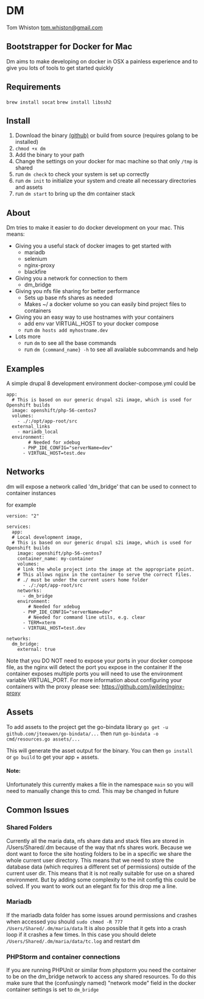 # DM
Tom Whiston <tom.whiston@gmail.com>

## Bootstrapper for Docker for Mac
Dm aims to make developing on docker in OSX a painless experience and to give you lots of tools to get started quickly

## Requirements

`brew install socat`
`brew install libssh2`

## Install

1. Download the binary [(github)](https://github.com/twhiston/dm/releases/) or build from source (requires golang to be installed)
2. `chmod +x dm`
3. Add the binary to your path
4. Change the settings on your docker for mac machine so that only `/tmp` is shared
5. run `dm check` to check your system is set up correctly
6. run `dm init` to initialize your system and create all necessary directories and assets
7. run `dm start` to bring up the dm container stack

## About

Dm tries to make it easier to do docker development on your mac. This means:
- Giving you a useful stack of docker images to get started with
    - mariadb
    - selenium
    - nginx-proxy
    - blackfire
- Giving you a network for connection to them
    - dm_bridge
- Giving you nfs file sharing for better performance
    - Sets up base nfs shares as needed
    - Makes ~/ a docker volume so you can easily bind project files to containers
- Giving you an easy way to use hostnames with your containers
    - add env var VIRTUAL_HOST to your docker compose
    - run `dm hosts add myhostname.dev`
- Lots more
    - run `dm` to see all the base commands
    - run `dm {command_name} -h` to see all available subcommands and help

## Examples

A simple drupal 8 development environment docker-compose.yml could be
```
app:
  # This is based on our generic drupal s2i image, which is used for Openshift builds
  image: openshift/php-56-centos7
  volumes:
    - ./:/opt/app-root/src
  external_links
    - mariadb_local
  environment:
        # Needed for xdebug
      - PHP_IDE_CONFIG="serverName=dev"
      - VIRTUAL_HOST=test.dev
```

## Networks

dm will expose a network called 'dm_bridge' that can be used to connect to container instances

for example

```
version: "2"

services:
  app:
  # Local development image,
  # This is based on our generic drupal s2i image, which is used for Openshift builds
    image: openshift/php-56-centos7
    container_name: my-container
    volumes:
    # link the whole project into the image at the appropriate point.
    # This allows nginx in the container to serve the correct files.
    # ./ must be under the current users home folder
      - ./:/opt/app-root/src
    networks:
      - dm_bridge
    environment:
        # Needed for xdebug
      - PHP_IDE_CONFIG="serverName=dev"
        # Needed for command line utils, e.g. clear
      - TERM=xterm
      - VIRTUAL_HOST=test.dev

networks:
  dm_bridge:
    external: true
 ```

Note that you DO NOT need to expose your ports in your docker compose file, as the nginx will detect the port you expose in the container
If the container exposes multiple ports you will need to use the environment variable VIRTUAL_PORT.
For more information about configuring your containers with the proxy please see: https://github.com/jwilder/nginx-proxy

## Assets

To add assets to the project get the go-bindata library
`go get -u github.com/jteeuwen/go-bindata/...`
then run
`go-bindata -o cmd/resources.go assets/...`

This will generate the asset output for the binary. You can then `go install` or `go build` to get your app + assets.

#### Note:
Unfortunately this currently makes a file in the namespace `main` so you will need to manually change this to cmd. This may be changed in future


## Common Issues

### Shared Folders

Currently all the maria data, nfs share data and stack files are stored in /Users/Shared/.dm because of the way that nfs shares work.
Because we dont want to force the site hosting folders to be in a specific we share the whole current user directory.
This means that we need to store the database data (which requires a different set of permissions) outside of the current user dir.
This means that it is not really suitable for use on a shared environment. But by adding some complexity to the init config this could be solved.
If you want to work out an elegant fix for this drop me a line.

### Mariadb

If the mariadb data folder has some issues around permissions and crashes when accessed you should `sudo chmod -R 777 /Users/Shared/.dm/maria/data`
It is also possible that it gets into a crash loop if it crashes a few times. In this case you should delete `/Users/Shared/.dm/maria/data/tc.log` and restart dm

### PHPStorm and container connections

If you are running PHPUnit or similar from phpstorm you need the container to be on the dm_bridge network to access any shared resources.
To do this make sure that the (confusingly named) "network mode" field in the docker container settings is set to `dm_bridge`
